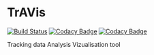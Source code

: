 # TrAVis
[![Build Status](https://travis-ci.org/SLedunois/TrAVis.svg?branch=master)](https://travis-ci.org/SLedunois/TrAVis)
[![Codacy Badge](https://api.codacy.com/project/badge/Grade/afe7591cd979455097d690bca7839339)](https://www.codacy.com/app/SLedunois/TrAVis?utm_source=github.com&amp;utm_medium=referral&amp;utm_content=SLedunois/TrAVis&amp;utm_campaign=Badge_Grade)
[![Codacy Badge](https://api.codacy.com/project/badge/Coverage/afe7591cd979455097d690bca7839339)](https://www.codacy.com/app/SLedunois/TrAVis?utm_source=github.com&utm_medium=referral&utm_content=SLedunois/TrAVis&utm_campaign=Badge_Coverage)

Tracking data Analysis Vizualisation tool
